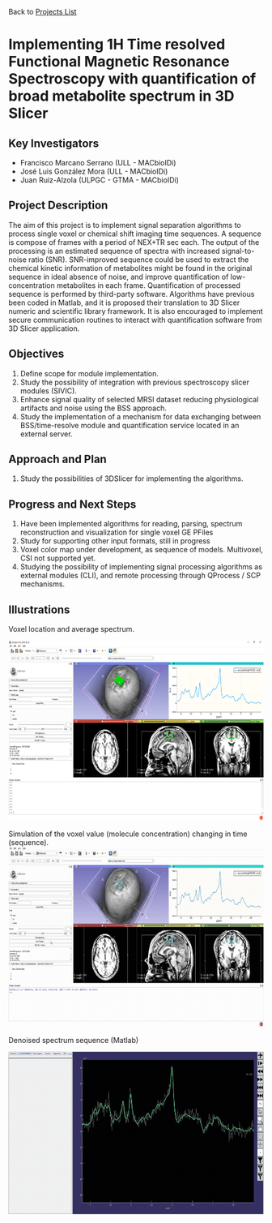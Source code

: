 Back to [Projects List](../../README.md#ProjectsList)

# Implementing 1H Time resolved Functional Magnetic Resonance Spectroscopy with quantification of broad metabolite spectrum in 3D Slicer

## Key Investigators

- Francisco Marcano Serrano (ULL - MACbioIDi)
- José Luis González Mora (ULL - MACbioIDi)
- Juan Ruiz-Alzola (ULPGC - GTMA - MACbioIDi)

## Project Description

The aim of this project is to implement signal separation algorithms to process single voxel or chemical shift imaging time sequences. A sequence is compose of frames with a period of NEX+TR sec each. The output of the processing is an estimated sequence of spectra with increased signal-to-noise ratio (SNR). SNR-improved sequence could be used to extract the chemical kinetic information of metabolites might be found in the original sequence in ideal absence of noise, and improve quantification of low-concentration metabolites in each frame. 
Quantification of processed sequence is performed by third-party software.
Algorithms have previous been coded in Matlab, and it is proposed their translation to 3D Slicer numeric and scientific library framework. 
It is also encouraged to implement secure communication routines to interact with quantification software from 3D Slicer application.


## Objectives

1. Define scope for module implementation.
1. Study the possibility of integration with previous spectroscopy slicer modules (SIVIC).
1. Enhance signal quality of selected MRSI dataset reducing physiological artifacts and noise using the BSS approach.
1. Study the implementation of a mechanism for data exchanging between BSS/time-resolve module and quantification service located in an external server.


## Approach and Plan

1. Study the possibilities of 3DSlicer for implementing the algorithms.


## Progress and Next Steps
1. Have been implemented algorithms for reading, parsing, spectrum reconstruction and visualization for single voxel GE PFiles
1. Study for supporting other input formats, still in progress
1. Voxel color map under development, as sequence of models. Multivoxel, CSI not supported yet.
1. Studying the possibility of implementing signal processing algorithms as external modules (CLI), and remote processing through  QProcess / SCP mechanisms.


## Illustrations
Voxel location and average spectrum.

<img src="Imagen7.png" width="652" height="356">





Simulation of the voxel value (molecule concentration) changing in time (sequence). 
<img src="Image6.gif" width="652" height="356">



Denoised spectrum sequence (Matlab) 

<img src="Imagen4.gif" width="600" height="321">



